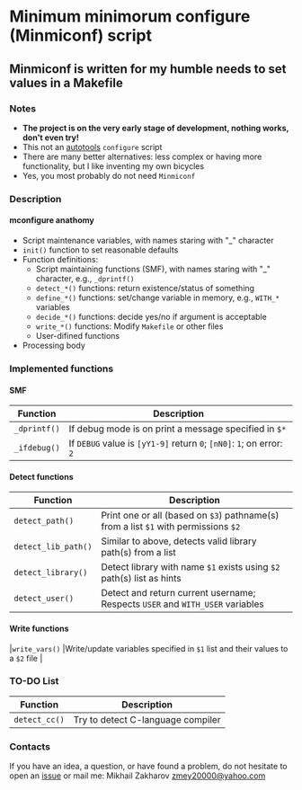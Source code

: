 # Minimum minimorum configure (Minmiconf) script

## Minmiconf is written for my humble needs to set values in a Makefile

### Notes

* **The project is on the very early stage of development, nothing works, don't even try!**
* This not an [autotools](https://www.gnu.org/software/automake/manual/html_node/Autotools-Introduction.html) `configure` script
* There are many better alternatives: less complex or having more functionality, but I like inventing my own bicycles
* Yes, you most probably do not need `Minmiconf`

### Description

#### mconfigure anathomy

* Script maintenance variables, with names staring with "_" character
* `init()` function to set reasonable defaults
* Function definitions:
  * Script maintaining functions (SMF), with names staring with "_" character, e.g., `_dprintf()`
  * `detect_*()` functions: return existence/status of something
  * `define_*()` functions: set/change variable in memory, e.g., `WITH_*` variables
  * `decide_*()` functions: decide yes/no if argument is acceptable
  * `write_*()` functions: Modify `Makefile` or other files
  * User-difined functions
* Processing body

### Implemented functions

#### SMF

| Function          | Description                                                                                      |
|-------------------|--------------------------------------------------------------------------------------------------|
|`_dprintf()`       |If debug mode is on print a message specified in `$*`                                             |
|`_ifdebug()`       |If `DEBUG` value is `[yY1-9]` return `0`; `[nN0]`: `1`; on error: `2`                             |

#### Detect functions

| Function          | Description                                                                                      |
|-------------------|--------------------------------------------------------------------------------------------------|
|`detect_path()`    |Print one or all (based on `$3`) pathname(s) from a list `$1` with permissions `$2`               |
|`detect_lib_path()`|Similar to above, detects valid library path(s) from a list                                       |
|`detect_library()` |Detect library with name `$1` exists using `$2` path(s) list as hints                             |
|`detect_user()`    |Detect and return current username; Respects `USER` and `WITH_USER` variables                     |

#### Write functions

|`write_vars()`     |Write/update variables specified in `$1` list and their values to a `$2` file                     |

### TO-DO List

| Function          | Description                                                                                      |
|-------------------|--------------------------------------------------------------------------------------------------|
|`detect_cc()`      |Try to detect C-language compiler                                                                 |

### Contacts

If you have an idea, a question, or have found a problem, do not hesitate to open an
[issue](https://github.com/mezantrop/ts-warp/issues/new/choose) or mail me: Mikhail Zakharov <zmey20000@yahoo.com>
